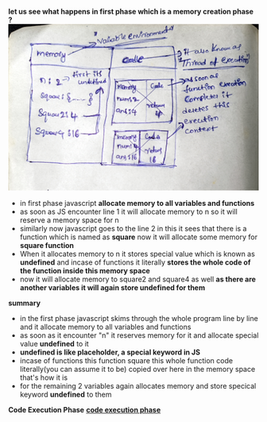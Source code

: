 **let us see what happens in first phase which is a memory creation phase ?**
![Alt text](global_execution_stack.jpg)

- in first phase javascript **allocate memory to all variables and functions**
- as soon as JS encounter line 1 it will allocate memory to n so it will reserve a memory space for n
- similarly now javascript goes to the line 2 in this it sees that there is a function which is named as **square** now it will allocate some memory for **square function**
- When it allocates memory to n it stores special value which is known as **undefined** and incase of functions it literally **stores the whole code of the function inside this memory space**
- now it will allocate memory to square2 and square4 as well **as there are another variables it will again store undefined for them**

**summary**

- in the first phase javascript skims through the whole program line by line and it allocate memory to all variables and functions
- as soon as it encounter "n" it reserves memory for it and allocate special value **undefined** to it
- **undefined is like placeholder, a special keyword in JS**
- incase of functions this function square this whole function code literally(you can assume it to be) copied over here in the memory space that's how it is
- for the remaining 2 variables again allocates memory and store specical keyword **undefined** to them

**Code Execution Phase**
**<a href="/Code_Excecution.md">code execution phase</a>**
